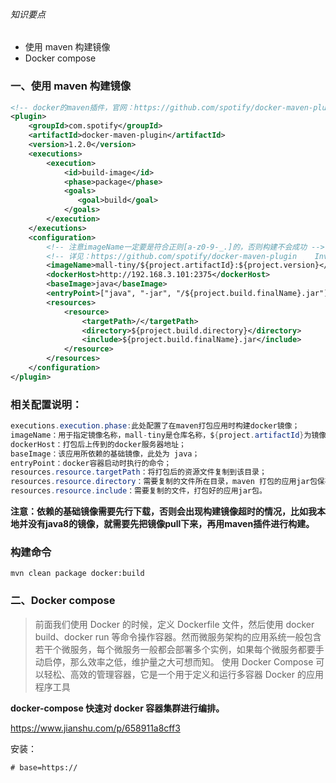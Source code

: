 ###### 知识要点
- 使用 maven 构建镜像
- Docker compose


### 一、使用 maven 构建镜像

```xml
<!-- docker的maven插件，官网：https://github.com/spotify/docker-maven-plugin -->
<plugin>
    <groupId>com.spotify</groupId>
    <artifactId>docker-maven-plugin</artifactId>
    <version>1.2.0</version>
    <executions>        
        <execution>            
            <id>build-image</id>            
            <phase>package</phase>            
            <goals>                
               <goal>build</goal>            
            </goals>        
        </execution>    
    </executions> 
    <configuration>
        <!-- 注意imageName一定要是符合正则[a-z0-9-_.]的，否则构建不会成功 -->
        <!-- 详见：https://github.com/spotify/docker-maven-plugin    Invalid repository name ... only [a-z0-9-_.] are allowed-->
        <imageName>mall-tiny/${project.artifactId}:${project.version}</imageName>
        <dockerHost>http://192.168.3.101:2375</dockerHost>
        <baseImage>java</baseImage>
        <entryPoint>["java", "-jar", "/${project.build.finalName}.jar"]</entryPoint>
        <resources>
            <resource>
                <targetPath>/</targetPath>
                <directory>${project.build.directory}</directory>
                <include>${project.build.finalName}.jar</include>
            </resource>
        </resources>
    </configuration>
</plugin>
```

### 相关配置说明：

```java
executions.execution.phase:此处配置了在maven打包应用时构建docker镜像；
imageName：用于指定镜像名称，mall-tiny是仓库名称，${project.artifactId}为镜像名称，${project.version}为镜像版本号；
dockerHost：打包后上传到的docker服务器地址；
baseImage：该应用所依赖的基础镜像，此处为 java；
entryPoint：docker容器启动时执行的命令；
resources.resource.targetPath：将打包后的资源文件复制到该目录；
resources.resource.directory：需要复制的文件所在目录，maven 打包的应用jar包保存在target目录下面；
resources.resource.include：需要复制的文件，打包好的应用jar包。
```

**注意：依赖的基础镜像需要先行下载，否则会出现构建镜像超时的情况，比如我本地并没有java8的镜像，就需要先把镜像pull下来，再用maven插件进行构建。**

### 构建命令

```
mvn clean package docker:build
```

### 二、Docker compose

> 前面我们使用 Docker 的时候，定义 Dockerfile 文件，然后使用 docker build、docker run 等命令操作容器。然而微服务架构的应用系统一般包含若干个微服务，每个微服务一般都会部署多个实例，如果每个微服务都要手动启停，那么效率之低，维护量之大可想而知。
> 使用 Docker Compose 可以轻松、高效的管理容器，它是一个用于定义和运行多容器 Docker 的应用程序工具

**docker-compose 快速对 docker 容器集群进行编排。**

https://www.jianshu.com/p/658911a8cff3

安装：

```
# base=https://
```

